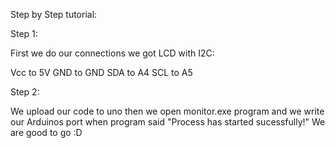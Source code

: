 Step by Step tutorial:

Step 1:

First we do our connections we got LCD with I2C:

Vcc to 5V GND to GND SDA to A4 SCL to A5

Step 2:

We upload our code to uno then we open monitor.exe program and we write our Arduinos port when program said "Process has started sucessfully!" We are good to go :D
